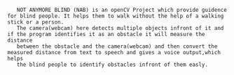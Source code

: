 
       NOT ANYMORE BLIND (NAB) is an openCV Project which provide guidence for blind people. It helps them to walk without the help of a walking stick or a person.
       The camera(webcam) here detects multiple objects infront of it and if the program identifies it as an obstacle it will measure the distance
       between the obstacle and the camera(webcam) and then convert the measured distance from text to speech and gives a voice output,which helps
       the blind people to identify obstacles infront of them easly.
       
